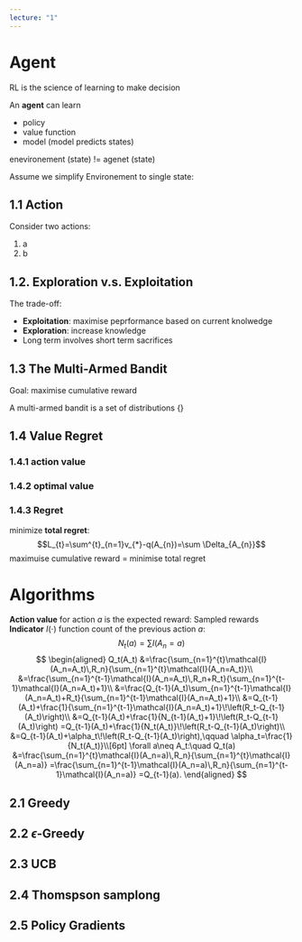 ```yaml
---
lecture: "1"
---
```

# Agent
RL is the science of learning to make decision

An **agent** can learn
- policy
- value function
- model (model predicts states)

enevironement (state) != agenet (state)


Assume we simplify Environement to single state:
## 1.1 Action
Consider two actions:
1. a
2. b


## 1.2. Exploration v.s. Exploitation
The trade-off:
- **Exploitation**: maximise peprformance based on current knolwedge
- **Exploration**: increase knowledge
- Long term involves short term sacrifices
## 1.3 The Multi-Armed Bandit

Goal: maximise cumulative reward 

A multi-armed bandit is a set of distributions $\{\}$
## 1.4  Value Regret

### 1.4.1 action value
### 1.4.2 optimal value
### 1.4.3 Regret 

minimize **total regret**:
$$L_{t}=\sum^{t}_{n=1}v_{*}-q(A_{n})=\sum \Delta_{A_{n}}$$
maximuise cumulative reward = minimise total regret

# Algorithms

**Action value** for action $a$ is the expected reward:
Sampled rewards
**Indicator** $I(\cdot)$ function
count of the previous action $a$:
$$N_{t}(a)=\sum I(A_n=a)$$
$$
\begin{aligned}
Q_t(A_t)
&=\frac{\sum_{n=1}^{t}\mathcal{I}(A_n=A_t)\,R_n}{\sum_{n=1}^{t}\mathcal{I}(A_n=A_t)}\\
&=\frac{\sum_{n=1}^{t-1}\mathcal{I}(A_n=A_t)\,R_n+R_t}{\sum_{n=1}^{t-1}\mathcal{I}(A_n=A_t)+1}\\
&=\frac{Q_{t-1}(A_t)\sum_{n=1}^{t-1}\mathcal{I}(A_n=A_t)+R_t}{\sum_{n=1}^{t-1}\mathcal{I}(A_n=A_t)+1}\\
&=Q_{t-1}(A_t)+\frac{1}{\sum_{n=1}^{t-1}\mathcal{I}(A_n=A_t)+1}\!\left(R_t-Q_{t-1}(A_t)\right)\\
&=Q_{t-1}(A_t)+\frac{1}{N_{t-1}(A_t)+1}\!\left(R_t-Q_{t-1}(A_t)\right)
=Q_{t-1}(A_t)+\frac{1}{N_t(A_t)}\!\left(R_t-Q_{t-1}(A_t)\right)\\
&=Q_{t-1}(A_t)+\alpha_t\!\left(R_t-Q_{t-1}(A_t)\right),\qquad \alpha_t=\frac{1}{N_t(A_t)}\\[6pt]
\forall a\neq A_t:\quad
Q_t(a)
&=\frac{\sum_{n=1}^{t}\mathcal{I}(A_n=a)\,R_n}{\sum_{n=1}^{t}\mathcal{I}(A_n=a)}
=\frac{\sum_{n=1}^{t-1}\mathcal{I}(A_n=a)\,R_n}{\sum_{n=1}^{t-1}\mathcal{I}(A_n=a)}
=Q_{t-1}(a).
\end{aligned}
$$


## 2.1 Greedy
##  2.2 $\epsilon$-Greedy
## 2.3 UCB
## 2.4 Thomspson samplong
## 2.5 Policy Gradients
